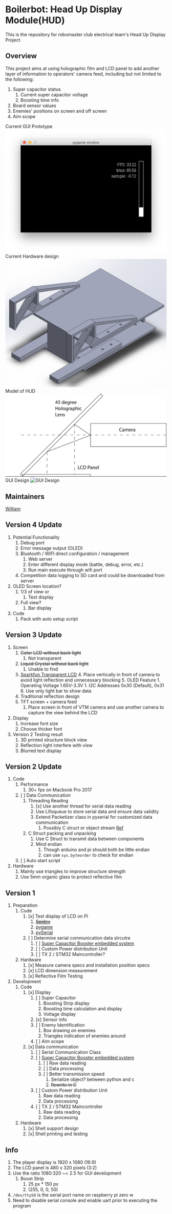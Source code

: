 # Boilerbot: Head Up Display Module(HUD)

This is the repository for robomaster club electrical team's Head Up Display Project

## Overview

This project aims at using holographic film and LCD panel to add another layer of information
to operators' camera feed, including but not limited to the following:

1. Super capacitor status
   1. Current super capacitor voltage
   2. Boosting time info
2. Board sensor values
3. Enemies' positions on screen and off screen
4. Aim scope


Current GUI Prototype
![Current GUI Prototype](./resource/images/GUI-Prototype-3.png)
Current Hardware design
![Current Hardware design](./resource/images/HUD-Shell-V2.png)
Model of HUD
![Model of HUD](./resource/images/preview.png "Model Explain")
GUI Design
![GUI Design](./resource/images/GUI-Design.png "GUI Design")

## Maintainers

[William](https://purduerobomaster.slack.com/team/UCNH7S52P)

## Version 4 Update
1. Potential Functionality
    1. Debug port
    1. Error message output (OLED)
    1. Bluetooth / WIFI direct configuration / management
        1. Web server
        1. Enter different display mode (battle, debug, error, etc.)
        1. Run main execute through wifi port
    1. Competition data logging to SD card and could be downloaded from server
1. OLED Screen location?
    1. 1/3 of view or
        1. Text display
    1. Full view?
        1. Bar display
1. Code
    1. Pack with auto setup script

## Version 3 Update
1. Screen
    1. ~~Color LCD without back light~~
        1. Not transparent
    2. ~~Liquid Crystal without back light~~
        1. Unable to find
    3. [Sparkfun Transparent LCD](https://www.sparkfun.com/products/15173)
        4. Place vertically in front of camera to avoid light reflection and unnecessary blocking
        5. OLED Feature
            1. Operating Voltage	1.65V-3.3V
            1. I2C Addresses	0x30 (Default), 0x31
        6. Use only light bar to show data
    4. Traditional reflection design
    5. TFT screen + camera feed
        1. Place screen in front of VTM camera and use another camera to capture the view behind the LCD
1. Display
    1. Increase font size
    1. Choose thicker font
1. Version 2 Testing result
    1. 3D printed structure block view
    2. Reflection light interfere with view
    3. Blurred text display

## Version 2 Update

1. Code
    1. Performance
        1. 30+ fps on Macbook Pro 2017
    1. [ ] Data Communication
        1. Threading Reading
            1. [x] Use another thread for serial data reading
            1. Use Lifoqueue to store serial data and ensure data validity
            1. Extend Packetizer class in pyserial for customized data communication
                1. Possibly C struct or object stream [Ref](https://docs.python.org/3/library/struct.html)
        1. C Struct packing and unpacking
            1. Use C Struct to transmit data between components
            1. Mind endian
                1. Though arduino and pi should both be little endian
                1. can use `sys.byteorder` to check for endian
    1. [ ] Auto start script
2. Hardware
    1. Mainly use triangles to improve structure strength
    1. Use 5mm organic glass to protect reflective film

## Version 1

1. Preparation
   1. Code
      1. [x] Test display of LCD on Pi
         1. ~~[Spidev](http://github.com/doceme/py-spidev)~~
         2. [pygame](https://www.pygame.org/docs)
         3. [pySerial](https://pyserial.readthedocs.io/en/latest/shortintro.html)
      2. [ ] Determine serial communication data strcutre
         1. [ ] [Super Capacitor Booster embedded system](https://github.com/RoboMaster-Club/Super-Capacitor-Booster)
         2. [ ] Custom Power distribution Unit
         3. [ ] TX 2 / STM32 Maincontroller?
   2. Hardware
      1. [x] Measure camera specs and installation position specs 
      2. [x] LCD dimension measurement
      3. [x] Reflective Film Testing
2. Development
   1. Code
      1. [x] Display
         1. [ ] Super Capacitor
            1. Boosting Strip display
            2. Boosting time calculation and display
            3. Voltage display
         2. [x] Sensor info
         3. [ ] Enemy Identification
            1. Box drawing on enemies
            2. Triangles indication of enemies around
         4. [ ] Aim scope
      2. [x] Data communication
         1. [ ] Serial Communication Class
         2. [ ] [Super Capacitor Booster embedded system](https://github.com/RoboMaster-Club/Super-Capacitor-Booster)
            1. [ ] Raw data reading
            2. [ ] Data processing
            3. [ ] Better transmission speed
               1. Serialize object? between python and c
               2. ~~Rewrite in C~~
         3. [ ] Custom Power distribution Unit
            1. Raw data reading
            2. Data processing
         4. [ ] TX 2 / STM32 Maincontroller
            1. Raw data reading
            2. Data processing
   2. Hardware
      1. [x] Shell support design
      2. [x] Shell printing and testing

## Info
1. The player display is 1920 x 1080 (16:9)
2. The LCD panel is 480 x 320 pixels (3:2)
3. Use the ratio 1080:320 ~= 2.5 for GUI development
   1. Boost Strip
      1. 25 px *  150 px
      2. (255, 0, 0, 50)
4. `/dev/ttyS0` is the serial port name on raspberry pi zero w
5. Need to disable serial console and enable uart prior to executing the program